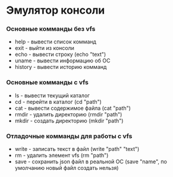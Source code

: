 <h1>Эмулятор консоли</h1>
<h3>Основные комманды без vfs</h3>
<ul>
  <li>help - вывести список комманд</li>
  <li>exit - выйти из консоли</li>
  <li>echo - вывести строку (echo "text")</li>
  <li>uname - вывести информацию об OC</li>
  <li>history - вывести историю комманд</li>
</ul>
<h3>Основные комманды с vfs</h3>
<ul>
  <li>ls - вывести текущий каталог</li>
  <li>cd - перейти в каталог (cd "path")</li>
  <li>cat - вывести содержимое файла (cat "path")</li>
  <li>rmdir - удалить директорию (rmdir "path")</li>
  <li>mkdir - создать директорию (mkdir "path")</li>
</ul>
<h3>Отладочные комманды для работы с vfs</h3>
<ul>
  <li>write - записать текст в файл (write "path" "text")</li>
  <li>rm - удалить элемент vfs (rm "path")</li>
  <li>save - сохранить json файл в реальной OC (save "name", по умолчанию новый файл создать нельзя)</li>
</ul>
